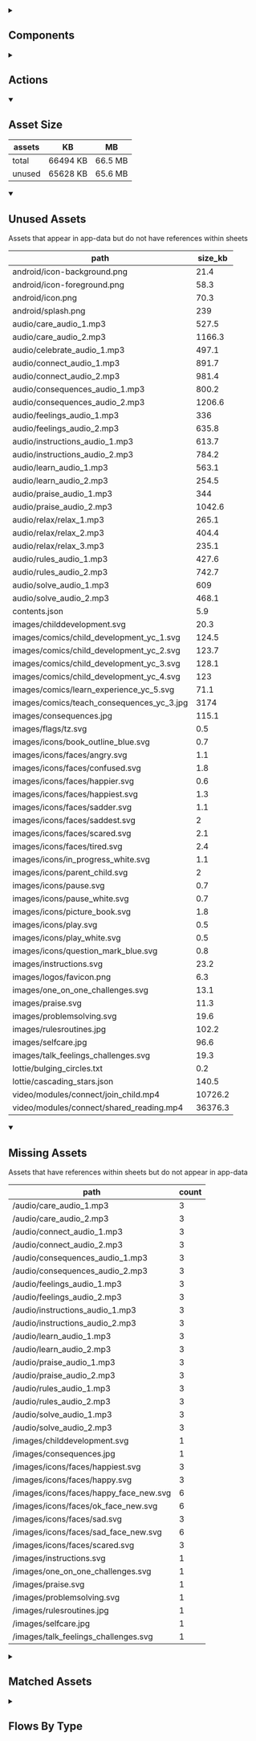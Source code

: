 <details >
<summary><h2>Components</h2></summary>

| type | count |
| --- | --- |
| accordion | 1 |
| animated_section | 2 |
| audio | 1 |
| button | 30 |
| carousel | 1 |
| combo_box | 2 |
| data_items | 1 |
| display_grid | 2 |
| display_group | 35 |
| image | 1 |
| items | 9 |
| lottie_animation | 2 |
| navigation_bar | 1 |
| radio_button_grid | 4 |
| set_variable | 405 |
| task_card | 3 |
| task_progress_bar | 1 |
| template | 304 |
| text | 43 |
| text_area | 2 |
| text_box | 5 |
| text_bubble | 2 |
| title | 18 |
| update_action_list | 1 |
</details>

<details >
<summary><h2>Actions</h2></summary>

| type | count |
| --- | --- |
| app_update | 1 |
| emit: completed | 269 |
| emit: force_reload | 3 |
| emit: force_reprocess | 5 |
| emit: force_restart | 2 |
| emit: server_sync | 2 |
| emit: set_language | 1 |
| emit: uncompleted | 267 |
| feedback | 7 |
| go_to | 11 |
| pop_up | 5 |
| set_field | 13 |
| set_local | 7 |
| user | 1 |
</details>

<details open>
<summary><h2>Asset Size</h2></summary>

| assets | KB | MB |
| --- | --- | --- |
| total | 66494 KB | 66.5 MB |
| unused | 65628 KB | 65.6 MB |
</details>

<details open>
<summary><h2>Unused Assets</h2></summary>

Assets that appear in app-data but do not have references within sheets

| path | size_kb |
| --- | --- |
| android/icon-background.png | 21.4 |
| android/icon-foreground.png | 58.3 |
| android/icon.png | 70.3 |
| android/splash.png | 239 |
| audio/care_audio_1.mp3 | 527.5 |
| audio/care_audio_2.mp3 | 1166.3 |
| audio/celebrate_audio_1.mp3 | 497.1 |
| audio/connect_audio_1.mp3 | 891.7 |
| audio/connect_audio_2.mp3 | 981.4 |
| audio/consequences_audio_1.mp3 | 800.2 |
| audio/consequences_audio_2.mp3 | 1206.6 |
| audio/feelings_audio_1.mp3 | 336 |
| audio/feelings_audio_2.mp3 | 635.8 |
| audio/instructions_audio_1.mp3 | 613.7 |
| audio/instructions_audio_2.mp3 | 784.2 |
| audio/learn_audio_1.mp3 | 563.1 |
| audio/learn_audio_2.mp3 | 254.5 |
| audio/praise_audio_1.mp3 | 344 |
| audio/praise_audio_2.mp3 | 1042.6 |
| audio/relax/relax_1.mp3 | 265.1 |
| audio/relax/relax_2.mp3 | 404.4 |
| audio/relax/relax_3.mp3 | 235.1 |
| audio/rules_audio_1.mp3 | 427.6 |
| audio/rules_audio_2.mp3 | 742.7 |
| audio/solve_audio_1.mp3 | 609 |
| audio/solve_audio_2.mp3 | 468.1 |
| contents.json | 5.9 |
| images/childdevelopment.svg | 20.3 |
| images/comics/child_development_yc_1.svg | 124.5 |
| images/comics/child_development_yc_2.svg | 123.7 |
| images/comics/child_development_yc_3.svg | 128.1 |
| images/comics/child_development_yc_4.svg | 123 |
| images/comics/learn_experience_yc_5.svg | 71.1 |
| images/comics/teach_consequences_yc_3.jpg | 3174 |
| images/consequences.jpg | 115.1 |
| images/flags/tz.svg | 0.5 |
| images/icons/book_outline_blue.svg | 0.7 |
| images/icons/faces/angry.svg | 1.1 |
| images/icons/faces/confused.svg | 1.8 |
| images/icons/faces/happier.svg | 0.6 |
| images/icons/faces/happiest.svg | 1.3 |
| images/icons/faces/sadder.svg | 1.1 |
| images/icons/faces/saddest.svg | 2 |
| images/icons/faces/scared.svg | 2.1 |
| images/icons/faces/tired.svg | 2.4 |
| images/icons/in_progress_white.svg | 1.1 |
| images/icons/parent_child.svg | 2 |
| images/icons/pause.svg | 0.7 |
| images/icons/pause_white.svg | 0.7 |
| images/icons/picture_book.svg | 1.8 |
| images/icons/play.svg | 0.5 |
| images/icons/play_white.svg | 0.5 |
| images/icons/question_mark_blue.svg | 0.8 |
| images/instructions.svg | 23.2 |
| images/logos/favicon.png | 6.3 |
| images/one_on_one_challenges.svg | 13.1 |
| images/praise.svg | 11.3 |
| images/problemsolving.svg | 19.6 |
| images/rulesroutines.jpg | 102.2 |
| images/selfcare.jpg | 96.6 |
| images/talk_feelings_challenges.svg | 19.3 |
| lottie/bulging_circles.txt | 0.2 |
| lottie/cascading_stars.json | 140.5 |
| video/modules/connect/join_child.mp4 | 10726.2 |
| video/modules/connect/shared_reading.mp4 | 36376.3 |
</details>

<details open>
<summary><h2>Missing Assets</h2></summary>

Assets that have references within sheets but do not appear in app-data

| path | count |
| --- | --- |
| /audio/care_audio_1.mp3 | 3 |
| /audio/care_audio_2.mp3 | 3 |
| /audio/connect_audio_1.mp3 | 3 |
| /audio/connect_audio_2.mp3 | 3 |
| /audio/consequences_audio_1.mp3 | 3 |
| /audio/consequences_audio_2.mp3 | 3 |
| /audio/feelings_audio_1.mp3 | 3 |
| /audio/feelings_audio_2.mp3 | 3 |
| /audio/instructions_audio_1.mp3 | 3 |
| /audio/instructions_audio_2.mp3 | 3 |
| /audio/learn_audio_1.mp3 | 3 |
| /audio/learn_audio_2.mp3 | 3 |
| /audio/praise_audio_1.mp3 | 3 |
| /audio/praise_audio_2.mp3 | 3 |
| /audio/rules_audio_1.mp3 | 3 |
| /audio/rules_audio_2.mp3 | 3 |
| /audio/solve_audio_1.mp3 | 3 |
| /audio/solve_audio_2.mp3 | 3 |
| /images/childdevelopment.svg | 1 |
| /images/consequences.jpg | 1 |
| /images/icons/faces/happiest.svg | 3 |
| /images/icons/faces/happy.svg | 3 |
| /images/icons/faces/happy_face_new.svg | 6 |
| /images/icons/faces/ok_face_new.svg | 6 |
| /images/icons/faces/sad.svg | 3 |
| /images/icons/faces/sad_face_new.svg | 6 |
| /images/icons/faces/scared.svg | 3 |
| /images/instructions.svg | 1 |
| /images/one_on_one_challenges.svg | 1 |
| /images/praise.svg | 1 |
| /images/problemsolving.svg | 1 |
| /images/rulesroutines.jpg | 1 |
| /images/selfcare.jpg | 1 |
| /images/talk_feelings_challenges.svg | 1 |
</details>

<details >
<summary><h2>Matched Assets</h2></summary>

Assets that are used within sheets and also can be found in the synced asset data

| path | size_kb | count |
| --- | --- | --- |
| audio/relax/relax_10.mp3 | 404.9 | 1 |
| audio/relax/relax_11.mp3 | 445.6 | 1 |
| audio/relax/relax_12.mp3 | 539.7 | 1 |
| audio/relax/relax_13.mp3 | 398.4 | 1 |
| audio/relax/relax_14.mp3 | 256.9 | 1 |
| audio/relax/relax_15.mp3 | 125 | 1 |
| audio/relax/relax_16.mp3 | 150.9 | 1 |
| audio/relax/relax_17.mp3 | 148 | 1 |
| audio/relax/relax_18.mp3 | 312.9 | 1 |
| audio/relax/relax_19.mp3 | 454 | 1 |
| audio/relax/relax_20.mp3 | 539.8 | 1 |
| audio/relax/relax_21.mp3 | 189.3 | 1 |
| audio/relax/relax_22.mp3 | 109.8 | 1 |
| audio/relax/relax_23.mp3 | 122.9 | 1 |
| audio/relax/relax_24.mp3 | 121.3 | 1 |
| audio/relax/relax_4.mp3 | 514.5 | 1 |
| audio/relax/relax_5.mp3 | 195.7 | 1 |
| audio/relax/relax_6.mp3 | 280.7 | 1 |
| audio/relax/relax_7.mp3 | 285.3 | 1 |
| audio/relax/relax_8.mp3 | 302 | 1 |
| audio/relax/relax_9.mp3 | 576.6 | 1 |
| images/comics/consequences_yc_1.svg | 117.6 | 3 |
| images/comics/consequences_yc_2.svg | 150.5 | 3 |
| images/comics/consequences_yc_3.svg | 156.7 | 3 |
| images/comics/consequences_yc_4.svg | 146.5 | 3 |
| images/comics/consequences_yc_5.svg | 64.7 | 3 |
| images/comics/feelings_yc_1.svg | 106.8 | 3 |
| images/comics/feelings_yc_2.svg | 175.7 | 3 |
| images/comics/feelings_yc_3.svg | 183.1 | 3 |
| images/comics/feelings_yc_4.svg | 159 | 3 |
| images/comics/instructions_yc_1.svg | 146.4 | 3 |
| images/comics/instructions_yc_2.svg | 154.5 | 3 |
| images/comics/instructions_yc_3.svg | 155.2 | 3 |
| images/comics/instructions_yc_4.svg | 60.3 | 3 |
| images/comics/instructions_yc_5.svg | 124.9 | 3 |
| images/comics/instructions_yc_6.svg | 122.1 | 3 |
| images/comics/instructions_yc_7.svg | 125.9 | 3 |
| images/comics/learn_experience_yc_1.svg | 77.7 | 3 |
| images/comics/learn_experience_yc_2.svg | 82.7 | 3 |
| images/comics/learn_experience_yc_3.svg | 81.8 | 3 |
| images/comics/learn_experience_yc_4.svg | 82.5 | 3 |
| images/comics/one_on_one_yc_1.svg | 61 | 3 |
| images/comics/one_on_one_yc_2.svg | 65.5 | 3 |
| images/comics/one_on_one_yc_3.svg | 65.5 | 3 |
| images/comics/one_on_one_yc_4.svg | 67 | 3 |
| images/comics/play_yc_1.svg | 286.4 | 3 |
| images/comics/play_yc_2.svg | 283.3 | 3 |
| images/comics/play_yc_3.svg | 80.8 | 3 |
| images/comics/play_yc_4.svg | 98.5 | 3 |
| images/comics/praise_yc_1.svg | 98.7 | 3 |
| images/comics/praise_yc_2.svg | 100.5 | 3 |
| images/comics/praise_yc_3.svg | 96.5 | 3 |
| images/comics/praise_yc_4.svg | 105 | 3 |
| images/comics/problem_solving_yc_1.svg | 42.1 | 3 |
| images/comics/problem_solving_yc_2.svg | 48.3 | 3 |
| images/comics/problem_solving_yc_3.svg | 47 | 3 |
| images/comics/problem_solving_yc_4.svg | 42.1 | 3 |
| images/comics/routines_yc_1.svg | 55.9 | 3 |
| images/comics/routines_yc_10.svg | 111.8 | 3 |
| images/comics/routines_yc_2.svg | 62.4 | 3 |
| images/comics/routines_yc_3.svg | 60.7 | 3 |
| images/comics/routines_yc_4.svg | 74.3 | 3 |
| images/comics/routines_yc_5.svg | 49.9 | 3 |
| images/comics/routines_yc_6.svg | 47.2 | 3 |
| images/comics/routines_yc_7.svg | 140.7 | 3 |
| images/comics/routines_yc_8.svg | 96.8 | 3 |
| images/comics/routines_yc_9.svg | 116.9 | 3 |
| images/comics/self_care_yc_1.svg | 100.6 | 3 |
| images/comics/self_care_yc_2.svg | 65.9 | 3 |
| images/comics/self_care_yc_3.svg | 145.9 | 3 |
| images/comics/self_care_yc_4.svg | 61.5 | 3 |
| images/flags/gb.svg | 0.5 | 2 |
| images/flags/kw.svg | 0.5 | 2 |
| images/icons/book_outline_white.svg | 0.7 | 1 |
| images/icons/faces/happy.svg | 0.6 | 2 |
| images/icons/faces/happy_face_new.svg | 1.4 | 34 |
| images/icons/faces/neutral.svg | 0.5 | 2 |
| images/icons/faces/ok_face_new.svg | 0.5 | 34 |
| images/icons/faces/sad.svg | 0.6 | 2 |
| images/icons/faces/sad_face_new.svg | 1.5 | 34 |
| images/icons/heart.svg | 0.6 | 1 |
| images/icons/heart_filled.svg | 1.4 | 1 |
| images/icons/in_progress.svg | 1.1 | 3 |
| images/icons/magnifying_glass.svg | 0.9 | 10 |
| images/icons/parent_child_heart.svg | 3 | 10 |
| images/icons/pencil.svg | 1.1 | 10 |
| images/icons/smile_eyes_down.svg | 0.9 | 11 |
| images/icons/smile_eyes_up.svg | 1 | 26 |
| images/icons/star_outline_blue.svg | 1 | 10 |
| images/icons/star_outline_white.svg | 1 | 1 |
| images/icons/thought_bubble.svg | 2.1 | 10 |
| images/icons/tick.svg | 0.3 | 2 |
| images/icons/tick_white.svg | 0.3 | 1 |
| images/kw_facilitator_rd.png | 87.3 | 1 |
| images/logos/IDEMS.png | 84.6 | 1 |
| images/logos/PLH.png | 26.6 | 1 |
| images/logos/kuwait.png | 248 | 1 |
| images/logos/plh_white.png | 12.8 | 1 |
| lottie/bulging_circles.json | 11.8 | 2 |
| video/pause/body_scan.mp4 | 10418.6 | 7 |
| video/pause/breath_body_awareness.mp4 | 27250 | 7 |
| video/pause/loving_kindness_meditation.mp4 | 16605.2 | 7 |
</details>

<details >
<summary><h2>Flows By Type</h2></summary>

| type | subtype | total |
| --- | --- | --- |
| data_list |  | 19 |
| data_list | app_config_language_list | 1 |
| data_list | generated | 81 |
| data_list | legal_terms | 2 |
| data_list | lifecycle_actions | 1 |
| global |  | 2 |
| template |  | 49 |
| template | generated | 285 |
| template | legal_terms | 4 |
</details>